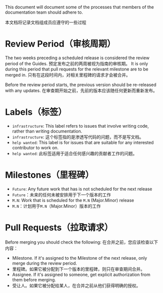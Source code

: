 This document will document some of the processes that members of the documentation team should adhere to.

本文档将记录文档组成员应遵守的一些过程

# Review Period（审核周期）

The two weeks preceding a scheduled release is considered the review period of the Guides.
预定发布之前的两周被视为指南的审核期。
It is only during this period that pull requests for the relevant milestone are to be merged in.
只有在这段时间内，对相关里程碑的请求才会被合并。

Before the review period starts, the previous version should be re-released with any updates.
在审查期开始之前，先前的版本应该随任何更新而重新发布。

# Labels（标签）

* `infrastructure`: This label refers to issues that involve writing code, rather than writing documentation.
* `infrastructure`: 这个标签指的是渗透写代码的问题，而不是写文档。
* `help wanted`: This label is for issues that are suitable for any interested contributor to work on.
* `help wanted`: 此标签适用于适合任何感兴趣的贡献者工作的问题。

# Milestones（里程碑）

* `Future`: Any future work that has is not scheduled for the next release
* `Future`：未来的任何未被安排用于下一个版本的工作
* `M.N`: Work that is scheduled for the `M.N` (Major.Minor) release
* `M.N`：计划用于`M.N`（Major.Minor）版本的工作

# Pull Requests（拉取请求）

Before merging you should check the following:
在合并之前，您应该检查以下内容：

- Milestone. If it's assigned to the Milestone of the next release, only merge during the review period.
- 里程碑。如果它被分配到下一个版本的里程碑，则只在审查期间合并。
- Assignee. If it's assigned to someone, get explicit authorization from them before merging.
- 受让人。如果它被分配给某人，在合并之前从他们获得明确的授权。
